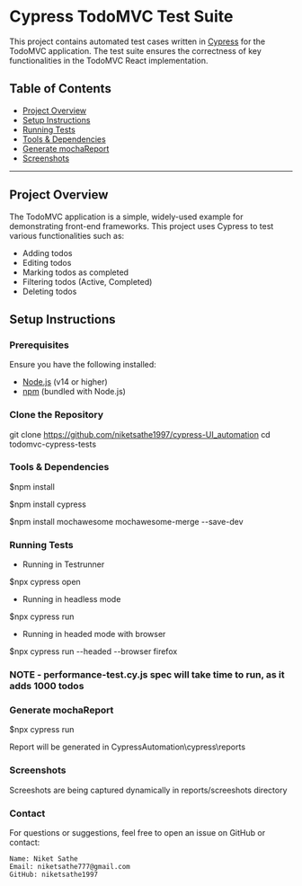 # Cypress TodoMVC Test Suite

This project contains automated test cases written in [Cypress](https://www.cypress.io/) for the TodoMVC application. The test suite ensures the correctness of key functionalities in the TodoMVC React implementation.

## Table of Contents

- [Project Overview](#project-overview)
- [Setup Instructions](#setup-instructions)
- [Running Tests](#running-tests)
- [Tools & Dependencies](#tools--dependencies)
- [Generate mochaReport](#generate-mochareport)
- [Screenshots](#screenshots)
---

## Project Overview

The TodoMVC application is a simple, widely-used example for demonstrating front-end frameworks. This project uses Cypress to test various functionalities such as:

- Adding todos
- Editing todos
- Marking todos as completed
- Filtering todos (Active, Completed)
- Deleting todos

## Setup Instructions

### Prerequisites
Ensure you have the following installed:
- [Node.js](https://nodejs.org/) (v14 or higher)
- [npm](https://www.npmjs.com/) (bundled with Node.js)

### Clone the Repository
git clone https://github.com/niketsathe1997/cypress-UI_automation
cd todomvc-cypress-tests

### Tools & Dependencies

$npm install

$npm install cypress

$npm install mochawesome mochawesome-merge --save-dev

### Running Tests

- Running in Testrunner
 
$npx cypress open

- Running in headless mode

$npx cypress run

- Running in headed mode with browser
 
$npx cypress run --headed --browser firefox

### NOTE - performance-test.cy.js spec will take time to run, as it adds 1000 todos

### Generate mochaReport

$npx cypress run

Report will be generated in CypressAutomation\cypress\reports

### Screenshots
Screeshots are being captured dynamically in reports/screeshots directory

### Contact
For questions or suggestions, feel free to open an issue on GitHub or contact:

    Name: Niket Sathe
    Email: niketsathe777@gmail.com
    GitHub: niketsathe1997
